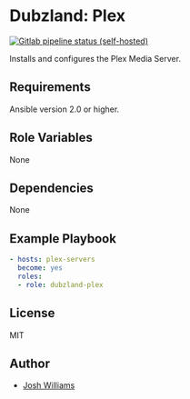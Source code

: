# Dubzland: Plex
[![Gitlab pipeline status (self-hosted)](https://img.shields.io/gitlab/pipeline/jdubz/dubzland-plex?gitlab_url=https%3A%2F%2Fgit.dubzland.net)](https://git.dubzland.net/jdubz/dubzland-plex/pipelines)

Installs and configures the Plex Media Server.

## Requirements

Ansible version 2.0 or higher.

## Role Variables

None

## Dependencies

None

## Example Playbook

```yaml
- hosts: plex-servers
  become: yes
  roles:
  - role: dubzland-plex
```

## License

MIT

## Author

* [Josh Williams](https://codingprime.com)
